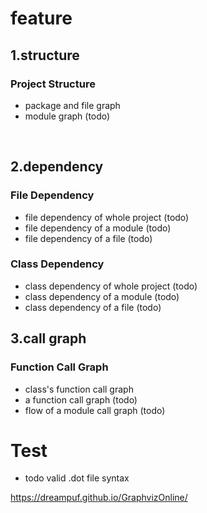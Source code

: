 # feature

## 1.structure

### Project Structure

* package and file graph
* module graph (todo)

<br>

## 2.dependency

### File Dependency 
* file dependency of whole project (todo)
* file dependency of a module (todo)
* file dependency of a file (todo)

### Class Dependency 

* class dependency of whole project (todo)
* class dependency of a module (todo)
* class dependency of a file (todo)

## 3.call graph

### Function Call Graph

* class's function call graph
* a function call graph (todo)
* flow of a module call graph (todo)


# Test

* todo valid .dot file syntax

https://dreampuf.github.io/GraphvizOnline/